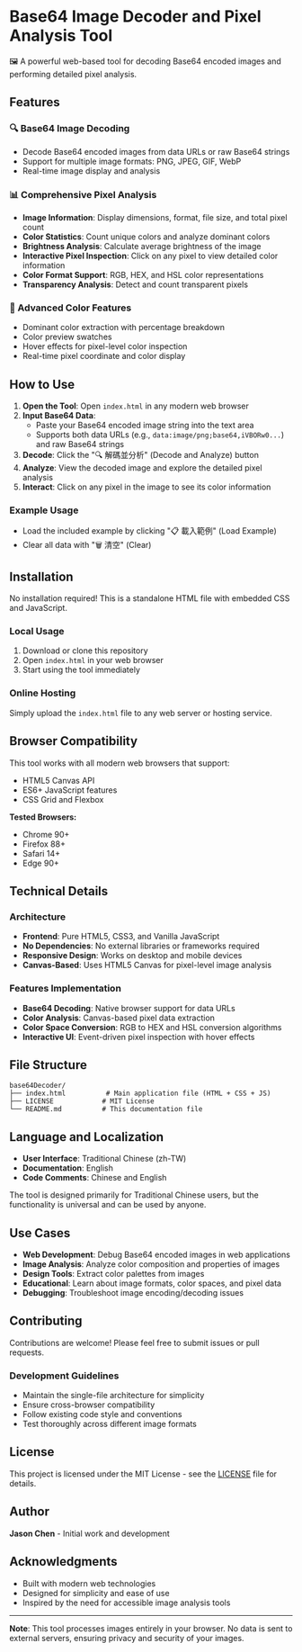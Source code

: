 # Base64 Image Decoder and Pixel Analysis Tool

🖼️ A powerful web-based tool for decoding Base64 encoded images and performing detailed pixel analysis.

## Features

### 🔍 Base64 Image Decoding
- Decode Base64 encoded images from data URLs or raw Base64 strings
- Support for multiple image formats: PNG, JPEG, GIF, WebP
- Real-time image display and analysis

### 📊 Comprehensive Pixel Analysis
- **Image Information**: Display dimensions, format, file size, and total pixel count
- **Color Statistics**: Count unique colors and analyze dominant colors
- **Brightness Analysis**: Calculate average brightness of the image
- **Interactive Pixel Inspection**: Click on any pixel to view detailed color information
- **Color Format Support**: RGB, HEX, and HSL color representations
- **Transparency Analysis**: Detect and count transparent pixels

### 🎨 Advanced Color Features
- Dominant color extraction with percentage breakdown
- Color preview swatches
- Hover effects for pixel-level color inspection
- Real-time pixel coordinate and color display

## How to Use

1. **Open the Tool**: Open `index.html` in any modern web browser
2. **Input Base64 Data**: 
   - Paste your Base64 encoded image string into the text area
   - Supports both data URLs (e.g., `data:image/png;base64,iVBORw0...`) and raw Base64 strings
3. **Decode**: Click the "🔍 解碼並分析" (Decode and Analyze) button
4. **Analyze**: View the decoded image and explore the detailed pixel analysis
5. **Interact**: Click on any pixel in the image to see its color information

### Example Usage
- Load the included example by clicking "📋 載入範例" (Load Example)
- Clear all data with "🗑️ 清空" (Clear)

## Installation

No installation required! This is a standalone HTML file with embedded CSS and JavaScript.

### Local Usage
1. Download or clone this repository
2. Open `index.html` in your web browser
3. Start using the tool immediately

### Online Hosting
Simply upload the `index.html` file to any web server or hosting service.

## Browser Compatibility

This tool works with all modern web browsers that support:
- HTML5 Canvas API
- ES6+ JavaScript features
- CSS Grid and Flexbox

**Tested Browsers:**
- Chrome 90+
- Firefox 88+
- Safari 14+
- Edge 90+

## Technical Details

### Architecture
- **Frontend**: Pure HTML5, CSS3, and Vanilla JavaScript
- **No Dependencies**: No external libraries or frameworks required
- **Responsive Design**: Works on desktop and mobile devices
- **Canvas-Based**: Uses HTML5 Canvas for pixel-level image analysis

### Features Implementation
- **Base64 Decoding**: Native browser support for data URLs
- **Color Analysis**: Canvas-based pixel data extraction
- **Color Space Conversion**: RGB to HEX and HSL conversion algorithms
- **Interactive UI**: Event-driven pixel inspection with hover effects

## File Structure

```
base64Decoder/
├── index.html          # Main application file (HTML + CSS + JS)
├── LICENSE            # MIT License
└── README.md          # This documentation file
```

## Language and Localization

- **User Interface**: Traditional Chinese (zh-TW)
- **Documentation**: English
- **Code Comments**: Chinese and English

The tool is designed primarily for Traditional Chinese users, but the functionality is universal and can be used by anyone.

## Use Cases

- **Web Development**: Debug Base64 encoded images in web applications
- **Image Analysis**: Analyze color composition and properties of images
- **Design Tools**: Extract color palettes from images
- **Educational**: Learn about image formats, color spaces, and pixel data
- **Debugging**: Troubleshoot image encoding/decoding issues

## Contributing

Contributions are welcome! Please feel free to submit issues or pull requests.

### Development Guidelines
- Maintain the single-file architecture for simplicity
- Ensure cross-browser compatibility
- Follow existing code style and conventions
- Test thoroughly across different image formats

## License

This project is licensed under the MIT License - see the [LICENSE](LICENSE) file for details.

## Author

**Jason Chen** - Initial work and development

## Acknowledgments

- Built with modern web technologies
- Designed for simplicity and ease of use
- Inspired by the need for accessible image analysis tools

---

**Note**: This tool processes images entirely in your browser. No data is sent to external servers, ensuring privacy and security of your images.